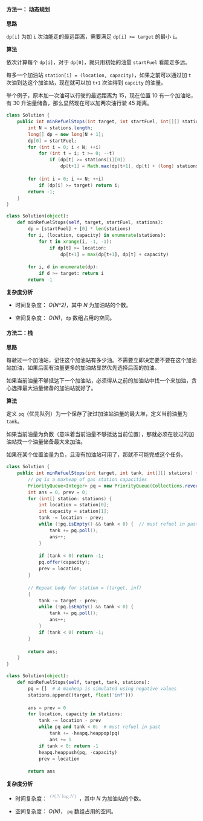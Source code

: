 #### 方法一： 动态规划

**思路**

`dp[i]` 为加 `i` 次油能走的最远距离，需要满足 `dp[i] >= target` 的最小 `i`。

**算法**

依次计算每个 `dp[i]`，对于 `dp[0]`，就只用初始的油量 `startFuel` 看能走多远。

每多一个加油站 `station[i] = (location, capacity)`，如果之前可以通过加 `t` 次油到达这个加油站，现在就可以加 `t+1` 次油得到 `capcity` 的油量。

举个例子，原本加一次油可以行驶的最远距离为 15，现在位置 10 有一个加油站，有 30 升油量储备，那么显然现在可以加两次油行驶 45 距离。 


```java [solution1-Java]
class Solution {
    public int minRefuelStops(int target, int startFuel, int[][] stations) {
        int N = stations.length;
        long[] dp = new long[N + 1];
        dp[0] = startFuel;
        for (int i = 0; i < N; ++i)
            for (int t = i; t >= 0; --t)
                if (dp[t] >= stations[i][0])
                    dp[t+1] = Math.max(dp[t+1], dp[t] + (long) stations[i][1]);

        for (int i = 0; i <= N; ++i)
            if (dp[i] >= target) return i;
        return -1;
    }
}
```

```python [solution1-Python]
class Solution(object):
    def minRefuelStops(self, target, startFuel, stations):
        dp = [startFuel] + [0] * len(stations)
        for i, (location, capacity) in enumerate(stations):
            for t in xrange(i, -1, -1):
                if dp[t] >= location:
                    dp[t+1] = max(dp[t+1], dp[t] + capacity)

        for i, d in enumerate(dp):
            if d >= target: return i
        return -1
```

**复杂度分析**

* 时间复杂度： *O(N^2)*，其中 *N* 为加油站的个数。

* 空间复杂度： *O(N)*，`dp` 数组占用的空间。

#### 方法二：栈

**思路**

每驶过一个加油站，记住这个加油站有多少油。不需要立即决定要不要在这个加油站加油，如果后面有油量更多的加油站显然优先选择后面的加油。

如果当前油量不够抵达下一个加油站，必须得从之前的加油站中找一个来加油，贪心选择最大油量储备的加油站就好了。

**算法**

定义 `pq`（优先队列）为一个保存了驶过加油站油量的最大堆，定义当前油量为 `tank`。

如果当前油量为负数（意味着当前油量不够抵达当前位置），那就必须在驶过的加油站找一个油量储备最大来加油。

如果在某个位置油量为负，且没有加油站可用了，那就不可能完成这个任务。

```java [solution2-Java]
class Solution {
    public int minRefuelStops(int target, int tank, int[][] stations) {
        // pq is a maxheap of gas station capacities
        PriorityQueue<Integer> pq = new PriorityQueue(Collections.reverseOrder());
        int ans = 0, prev = 0;
        for (int[] station: stations) {
            int location = station[0];
            int capacity = station[1];
            tank -= location - prev;
            while (!pq.isEmpty() && tank < 0) {  // must refuel in past
                tank += pq.poll();
                ans++;
            }

            if (tank < 0) return -1;
            pq.offer(capacity);
            prev = location;
        }

        // Repeat body for station = (target, inf)
        {
            tank -= target - prev;
            while (!pq.isEmpty() && tank < 0) {
                tank += pq.poll();
                ans++;
            }
            if (tank < 0) return -1;
        }

        return ans;
    }
}
```

```python [solution2-Python]
class Solution(object):
    def minRefuelStops(self, target, tank, stations):
        pq = []  # A maxheap is simulated using negative values
        stations.append((target, float('inf')))

        ans = prev = 0
        for location, capacity in stations:
            tank -= location - prev
            while pq and tank < 0:  # must refuel in past
                tank += -heapq.heappop(pq)
                ans += 1
            if tank < 0: return -1
            heapq.heappush(pq, -capacity)
            prev = location

        return ans
```


**复杂度分析**

* 时间复杂度： ![O(N\logN) ](./p__O_N_log_N__.png) ，其中 *N* 为加油站的个数。

* 空间复杂度： *O(N)*， `pq` 数组占用的空间。